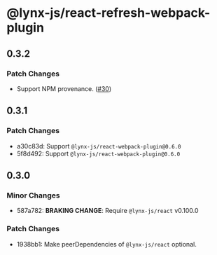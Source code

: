 # @lynx-js/react-refresh-webpack-plugin

## 0.3.2

### Patch Changes

- Support NPM provenance. ([#30](https://github.com/lynx-family/lynx-stack/pull/30))

## 0.3.1

### Patch Changes

- a30c83d: Support `@lynx-js/react-webpack-plugin@0.6.0`
- 5f8d492: Support `@lynx-js/react-webpack-plugin@0.6.0`

## 0.3.0

### Minor Changes

- 587a782: **BRAKING CHANGE**: Require `@lynx-js/react` v0.100.0

### Patch Changes

- 1938bb1: Make peerDependencies of `@lynx-js/react` optional.
